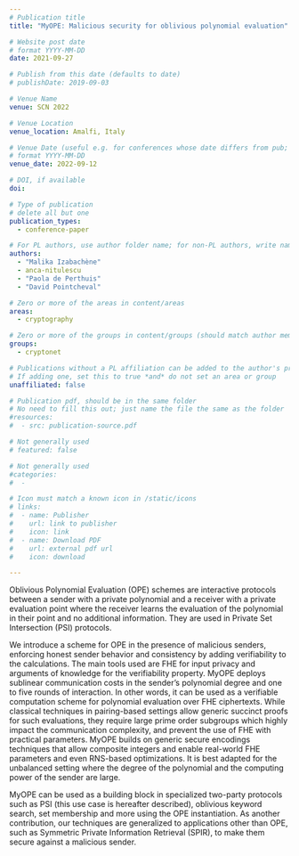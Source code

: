 ```yaml
---
# Publication title
title: "MyOPE: Malicious security for oblivious polynomial evaluation"

# Website post date
# format YYYY-MM-DD
date: 2021-09-27

# Publish from this date (defaults to date)
# publishDate: 2019-09-03

# Venue Name
venue: SCN 2022

# Venue Location
venue_location: Amalfi, Italy

# Venue Date (useful e.g. for conferences whose date differs from pub; defaults to date)
# format YYYY-MM-DD
venue_date: 2022-09-12

# DOI, if available
doi:

# Type of publication
# delete all but one
publication_types:
  - conference-paper

# For PL authors, use author folder name; for non-PL authors, write name as in paper within ""
authors:
  - "Malika Izabachène"
  - anca-nitulescu
  - "Paola de Perthuis"
  - "David Pointcheval"

# Zero or more of the areas in content/areas
areas:
  - cryptography

# Zero or more of the groups in content/groups (should match author membership)
groups:
  - cryptonet

# Publications without a PL affiliation can be added to the author's profile without showing up elsewhere
# If adding one, set this to true *and* do not set an area or group
unaffiliated: false

# Publication pdf, should be in the same folder
# No need to fill this out; just name the file the same as the folder
#resources:
#  - src: publication-source.pdf

# Not generally used
# featured: false

# Not generally used
#categories:
#  -

# Icon must match a known icon in /static/icons
# links:
#  - name: Publisher
#    url: link to publisher
#    icon: link
#  - name: Download PDF
#    url: external pdf url
#    icon: download

---
```


Oblivious Polynomial Evaluation (OPE) schemes are interactive protocols between a
sender with a private polynomial and a receiver with a private evaluation point where the receiver learns the evaluation of the polynomial in their point and no additional information. They are used in Private Set Intersection (PSI) protocols.

We introduce a scheme for OPE in the presence of malicious senders, enforcing honest sender
behavior and consistency by adding verifiability to the calculations. The main tools used are FHE for input privacy and arguments of knowledge for the verifiability property. MyOPE deploys sublinear communication costs in the sender’s polynomial degree and one to five rounds of interaction. In other words, it can be used as a verifiable computation scheme for polynomial evaluation over FHE ciphertexts. While classical techniques in pairing-based settings allow generic succinct proofs for such evaluations, they require large prime order subgroups which highly impact the communication complexity, and prevent the use of FHE with practical parameters. MyOPE builds on generic secure encodings techniques that allow composite integers and enable real-world FHE parameters and even RNS-based optimizations. It is best adapted for the unbalanced setting where the degree of the polynomial and the computing power of the sender are large.

MyOPE can be used as a building block in specialized two-party protocols such as PSI (this use case is hereafter described), oblivious keyword search, set membership and more using the OPE instantiation. As another contribution, our techniques are generalized to applications other than OPE, such as Symmetric Private Information Retrieval (SPIR), to make them secure against a malicious sender.
